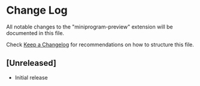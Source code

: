 # Change Log

All notable changes to the "miniprogram-preview" extension will be documented in this file.

Check [Keep a Changelog](http://keepachangelog.com/) for recommendations on how to structure this file.

## [Unreleased]

- Initial release